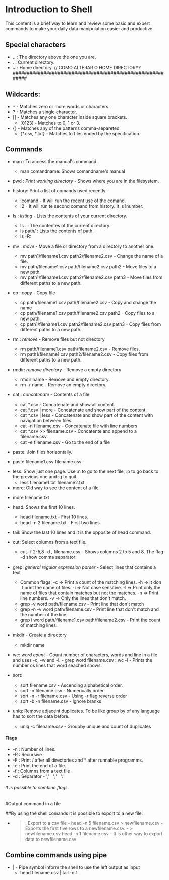 # Introduction to Shell

This content is a brief way to learn and review some basic and expert commands to make your daily data manipulation easier and productive.

## Special characters
* ..    : The directory above the one you are.
* .     : Current directory.
* ~     : Home directory. // COMO ALTERAR O HOME DIRECTORY? ###########################################################

## Wildcards: 
* `*` - Matches zero or more words or characters.
* ? - Matches a single character.
* [] - Matches any one character inside square brackets.
   - [0123] - Matches to 0, 1 or 3.
* {} - Matches any of the patterns comma-separeted
   - {*.csv, *.txt} - Matches to files ended by the specification.

## Commands

* man    : To access the manual's command.
   - man comandname: Shows comandname's manual

* pwd   : *Print working directory* - Shows where you are in the filesystem.

* history: Print a list of comands used recently
    - !comand - It will run the recent use of the comand.
    - !2 - It will run te second comand from history. It is !number.

* ls    : *listing* - Lists the contents of your current directory. 
    - ls .    : The contentes of the current directory
    - ls path/   : Lists the contents of path.
    - ls -R:
* mv    : *move* - Move a file or directory from a directory to another one.
    - mv path1/filename1.csv path2/filename2.csv    - Change the name of a file. 
    - mv path/filename1.csv path/filename2.csv path2 - Move files to a new path. 
    - mv path1/filename1.csv path2/filename2.csv path3 - Move files from different paths to a new path.
* cp    : *copy* - Copy file
    - cp path/filename1.csv path/filename2.csv - Copy and change the name
    - cp path/filename1.csv path/filename2.csv path2 - Copy files to a new path. 
    - cp path1/filename1.csv path2/filename2.csv path3 - Copy files from different paths to a new path.
* rm    : *remove* - Remove files but not directory
    - rm path/filename1.csv path/filename2.csv - Remove files.
    - rm path1/filename1.csv path2/filename2.csv - Copy files from different paths to a new path.

* rmdir: *remove directory* - Remove a empty directory
    - rmdir name - Remove and empty directory.
   - rm -r name - Remove an empty directory.
* cat : *concatenate* - Contents of a file
  - cat *.csv - Concatenate and show all content.
  - cat *.csv | more - Concatenate and show part of the content.
  - cat *.csv | less - Concatenate and show part of the content with navigation between files.
  - cat -n filename.csv - Concatenate file with line numbers
  - cat *.csv >> filename.csv - Concatente and append to a filename.csv.
  - cat -e filename.csv - Go to the end of a file
  
* paste: Join files horizontally.
 - paste filename1.csv filename.csv
 
* less: Show just one page. Use :n to go to the next file, :p to go back to the previous one and :q to quit.
    - less filename1.txt filename2.txt
* more: Old way to see the content of a file
 - more filename.txt 
 
 * head: Shows the first 10 lines.
    - head filename.txt - First 10 lines.
    - head -n 2 filename.txt - First two lines.
 
 * tail: Show the last 10 lines and it is the opposite of head command.
 
 * cut: Select columns from a text file.
    - cut -f 2-5,8 -d , filename.csv - Shows columns 2 to 5 and 8. The flag -d show comma separator

* grep: *general regular expression parser* - Select lines that contains a text
    - Common flags: -c => Print a count of the matching lines. 
    -h => It don´t print the name of files. 
    -i => Not case sensitive. 
    -l => Print only the name of files that contain matches but not the matches. 
    -n => Print line numbers. 
    -v => Only the lines that don't match.
    - grep -v word path/filename.csv - Print line that don't match
    - grep -n -v word path/filename.csv - Print line that don't match and the number of the line.
    - grep i word path/filename1.csv path/filename2.csv - Print the count of matching lines.
 
* mkdir - Create a directory
     - mkdir name

* wc: *word count* - Count number of characters, words and line in a file and uses -c, -w and -l. 
      - grep word filename.csv : wc -l - Prints the number os lines that word seached shows.

* sort: 
   - sort filename.csv - Ascending alphabetical order.
   - sort -n filename.csv - Numerically order
   - sort -n -r filename.csv - Using -r flag reverse order
   - sort -b -n filename.csv - Ignore branks
   
* uniq: Remove adjacent duplicates. To be like group by of any language has to sort the data before.
   - uniq -c filename.csv - Groupby unique and count of duplicates
   
#### Flags

* -n : Number of lines.
* -R : Recursive
* -F : Print / after all directories and * after runnable programms.
* -e : Print the end of a file.
* -f : Columns from a text file
* -d : Separator - ','` ` ';'` ` ':'

###### It is possible to combine flags.

#Output command in a file

##By using the shell comands it is possible to export to a new file:

* > : Export to a csv file
      - head -n 5 filename.csv > newfilename.csv - Exports the first five rows to a newfilename.csv.
      - > newfilename.csv head -n 1 filename.csv - It is other way to export data to newfilename.csv
## Combine commands using pipe

 * | - Pipe symbol inform the shell to use the left output as input
     - head filename.csv | tail -n 1




